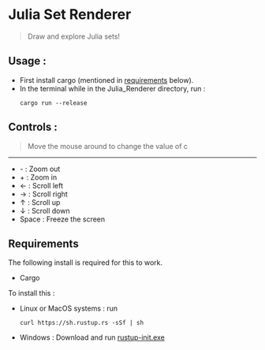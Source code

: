 # Julia Set Renderer
> Draw and explore Julia sets!

## Usage :
* First install cargo (mentioned in [requirements](#Requirements) below).
* In the terminal while in the Julia_Renderer directory, run :
  ```console
  cargo run --release
  ```

## Controls :
> Move the mouse around to change the value of c
---
* \- : Zoom out
* \+ : Zoom in
* ← : Scroll left
* → : Scroll right
* ↑ : Scroll up
* ↓ : Scroll down
* Space : Freeze the screen

## Requirements
The following install is required for this to work.
- Cargo

To install this :
* Linux or MacOS systems : run
  ```console
  curl https://sh.rustup.rs -sSf | sh
  ```
* Windows : Download and run [rustup-init.exe](https://win.rustup.rs/) 

